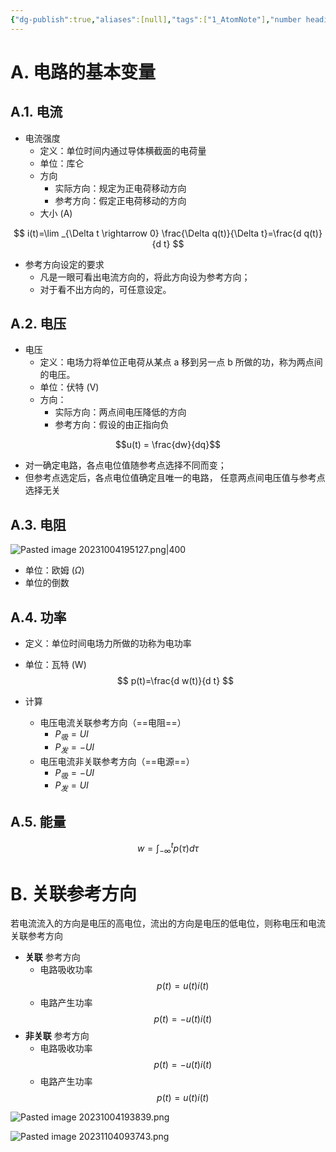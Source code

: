 ```yaml
---
{"dg-publish":true,"aliases":[null],"tags":["1_AtomNote"],"number headings":"auto, first-level 1, max 6, A.1.","Created-Date":"2023-10-04 19:21:26","Modified-Date":"2024-04-18 11:53:20","permalink":"/A01_Lessons/Ac01_电路分析基础/电路的基本变量/","dgPassFrontmatter":true}
---
```




# A. 电路的基本变量






## A.1. 电流


- 电流强度
	- 定义：单位时间内通过导体横截面的电荷量
	- 单位：库仑
	- 方向
		- 实际方向：规定为正电荷移动方向
		- 参考方向：假定正电荷移动的方向
	- 大小 (A)

$$
i(t)=\lim _{\Delta t \rightarrow 0} \frac{\Delta q(t)}{\Delta t}=\frac{d q(t)}{d t}
$$



- 参考方向设定的要求
	- 凡是一眼可看出电流方向的，将此方向设为参考方向；
	- 对于看不出方向的，可任意设定。





## A.2. 电压

- 电压
	- 定义：电场力将单位正电荷从某点 a 移到另一点 b 所做的功，称为两点间的电压。
	- 单位：伏特 (V)
	- 方向：
		- 实际方向：两点间电压降低的方向
		- 参考方向：假设的由正指向负

$$u(t) = \frac{dw}{dq}$$

- 对一确定电路，各点电位值随参考点选择不同而变；
- 但参考点选定后，各点电位值确定且唯一的电路， 任意两点间电压值与参考点选择无关




## A.3. 电阻

![Pasted image 20231004195127.png|400](/img/user/Z02_ObFiles/Attachments/Pasted%20image%2020231004195127.png)


- 单位：欧姆 ($\Omega$)
- 单位的倒数



## A.4. 功率


- 定义：单位时间电场力所做的功称为电功率
- 单位：瓦特 (W)
$$
p(t)=\frac{d w(t)}{d t}
$$



- 计算
	- 电压电流关联参考方向（==电阻==）
		- $P_吸=UI$
		- $P_发=-UI$
	- 电压电流非关联参考方向（==电源==）
		- $P_吸=-UI$
		- $P_发=UI$


## A.5. 能量


$$w = \int^t_{-\infty} p (\tau)d\tau$$



# B. 关联参考方向

若电流流入的方向是电压的高电位，流出的方向是电压的低电位，则称电压和电流关联参考方向




- **关联** 参考方向
	- 电路吸收功率 $$ p(t)=u(t) i(t)$$
	- 电路产生功率 $$p(t)= - u(t) i(t)$$
- **非关联** 参考方向
	- 电路吸收功率 $$ p(t)=-u(t) i(t)$$
	- 电路产生功率 $$p(t)=u(t) i(t)$$



![Pasted image 20231004193839.png](/img/user/Z02_ObFiles/Attachments/Pasted%20image%2020231004193839.png)


![Pasted image 20231104093743.png](/img/user/Z02_ObFiles/Attachments/Pasted%20image%2020231104093743.png)








